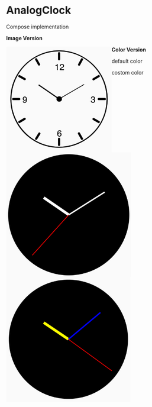 # AnalogClock

Compose implementation

**Image Version**

<img src="./screenshots/custom_image_analog_clock.png" alt="custom_image_analog_clock" style="zoom: 33%;" align="left" />

**Color Version**

default color

<img src="./screenshots/default_color_analog_clock.png" alt="default_color_analog_clock" style="zoom:33%;" align="left" />

costom color

<img src="./screenshots/custom_color_analog_clock.png" alt="custom_color_analog_clock" style="zoom:33%;" align="left" />